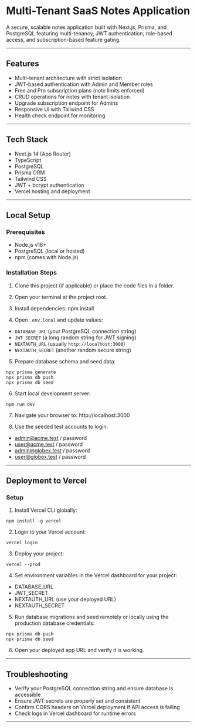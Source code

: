 # Multi-Tenant SaaS Notes Application

A secure, scalable notes application built with Next.js, Prisma, and PostgreSQL featuring multi-tenancy, JWT authentication, role-based access, and subscription-based feature gating.

---

## Features

- Multi-tenant architecture with strict isolation
- JWT-based authentication with Admin and Member roles
- Free and Pro subscription plans (note limits enforced)
- CRUD operations for notes with tenant isolation
- Upgrade subscription endpoint for Admins
- Responsive UI with Tailwind CSS
- Health check endpoint for monitoring

---

## Tech Stack

- Next.js 14 (App Router)
- TypeScript
- PostgreSQL
- Prisma ORM
- Tailwind CSS
- JWT + bcrypt authentication
- Vercel hosting and deployment

---

## Local Setup

### Prerequisites

- Node.js v18+
- PostgreSQL (local or hosted)
- npm (comes with Node.js)

### Installation Steps

1. Clone this project (if applicable) or place the code files in a folder.

2. Open your terminal at the project root.

3. Install dependencies:
npm install

4. Open `.env.local` and update values:
- `DATABASE_URL` (your PostgreSQL connection string)
- `JWT_SECRET` (a long random string for JWT signing)
- `NEXTAUTH_URL` (usually `http://localhost:3000`)
- `NEXTAUTH_SECRET` (another random secure string)

5. Prepare database schema and seed data:
```
npx prisma generate
npx prisma db push
npx prisma db seed
```

6. Start local development server:
```
npm run dev
```

7. Navigate your browser to:
http://localhost:3000

8. Use the seeded test accounts to login:
- admin@acme.test / password
- user@acme.test / password
- admin@globex.test / password
- user@globex.test / password

---

## Deployment to Vercel

### Setup

1. Install Vercel CLI globally:
```
npm install -g vercel
```

2. Login to your Vercel account:
``` 
vercel login
```

3. Deploy your project:
```
vercel --prod
```

4. Set environment variables in the Vercel dashboard for your project:
- DATABASE_URL
- JWT_SECRET
- NEXTAUTH_URL (use your deployed URL)
- NEXTAUTH_SECRET

5. Run database migrations and seed remotely or locally using the production database credentials:
```
npx prisma db push
npx prisma db seed
```

6. Open your deployed app URL and verify it is working.

---


## Troubleshooting

- Verify your PostgreSQL connection string and ensure database is accessible
- Ensure JWT secrets are properly set and consistent
- Confirm CORS headers on Vercel deployment if API access is failing
- Check logs in Vercel dashboard for runtime errors

---
